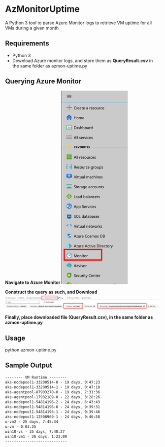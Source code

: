 # AzMonitorUptime
A Python 3 tool to parse Azure Monitor logs to retrieve VM uptime for all VMs during a given month

## Requirements
- Python 3
- Download Azure monitor logs, and store them as **QueryResult.csv** in the same folder as azmon-uptime.py

## Querying Azure Monitor

**Navigate to Azure Monitor**
![Navigate to Azure Monitor](https://raw.githubusercontent.com/marlinspike/AzMonitorUptime/master/img/0-AzureMonitor.png)

**Construct the query as such, and Download**
![Create and Download Azure Monitor Query Data](https://raw.githubusercontent.com/marlinspike/AzMonitorUptime/master/img/1-AzMonitorQuery.png)

**Finally, place downloaded file (QueryResult.csv), in the same folder as azmon-uptime.py**

## Usage
python azmon-uptime.py


## Sample Output
```
-------- VM Runtime --------
aks-nodepool1-33200514-0 - 19 days, 0:47:23
aks-nodepool1-33200514-1 - 19 days, 0:47:10
aks-agentpool-87903270-0 - 19 days, 7:31:36
aks-agentpool-17932189-0 - 22 days, 3:28:26
aks-nodepool1-54814196-2 - 24 days, 6:43:43
aks-nodepool1-54814196-0 - 24 days, 9:39:31
aks-nodepool1-54814196-1 - 24 days, 9:39:46
aks-nodepool1-12508969-1 - 24 days, 9:46:58
u-vm2 - 25 days, 7:45:34
u-vm - 0:03:25
win10-vs - 35 days, 7:40:27
win10-vm1 - 26 days, 1:23:09
----------------------------
```